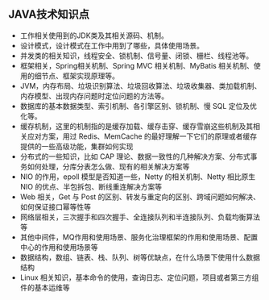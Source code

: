 ## JAVA技术知识点

- 工作相关使用到的JDK类及其相关源码、机制。
- 设计模式，设计模式在工作中用到了哪些，具体使用场景。
- 并发类的相关知识，线程安全、锁机制、信号量、闭锁、栅栏、线程池等。
- 框架相关，Spring相关机制、Spring MVC 相关机制、MyBatis 相关机制、使用的细节点、框架实现原理等。
- JVM，内存布局、垃圾识别算法、垃圾回收算法、垃圾收集器、类加载机制、内存模型、出现内存问题时定位问题的方法等。
- 数据库的基本数据类型、索引机制、各引擎区别、锁机制、慢 SQL 定位及优化等。
- 缓存机制，这里的机制指的是缓存加载、缓存击穿、缓存雪崩这些机制及其相关应对方案，用过 Redis、MemCache 的最好理解一下它们的原理或者缓存提供的一些高级功能，集群如何实现
- 分布式的一些知识，比如 CAP 理论、数据一致性的几种解决方案、分布式事务如何处理，分库分表怎么做、现有的相关解决方案等
- NIO 的作用，epoll 模型是否知道一些，Netty 的相关机制、Netty 相比原生NIO 的优点、半包拆包、断线重连解决方案等
- Web 相关，Get 与 Post 的区别、转发与重定向的区别、跨域问题如何解决、如何保证接口幂等性等
- 网络层相关，三次握手和四次握手、全连接队列和半连接队列、负载均衡算法等
- 其他中间件，MQ作用和使用场景、服务化治理框架的作用和使用场景、配置中心的作用和使用场景等
- 数据结构，数组、链表、栈、队列、树等优缺点，在什么场景下使用什么数据结构
- Linux 相关知识，基本命令的使用，查询日志、定位问题，项目或者第三方组件的基本运维等
